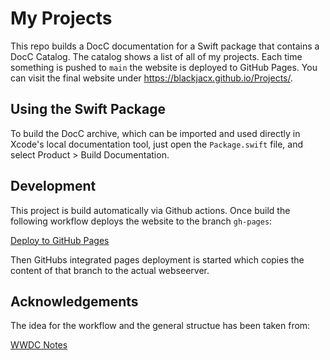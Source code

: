 # My Projects

This repo builds a DocC documentation for a Swift package that contains a DocC Catalog. The catalog shows a list of all of my projects. Each time something is pushed to `main` the website is deployed to GitHub Pages. You can visit the final website under https://blackjacx.github.io/Projects/.

## Using the Swift Package

To build the DocC archive, which can be imported and used directly in Xcode's local documentation tool, just open the `Package.swift` file, and select Product > Build Documentation.

## Development

This project is build automatically via Github actions. Once build the following workflow deploys the website to the branch `gh-pages`:

[Deploy to GitHub Pages](https://github.com/marketplace/actions/deploy-to-github-pages)

Then GitHubs integrated pages deployment is started which copies the content of that branch to the actual webseerver.

## Acknowledgements

The idea for the workflow and the general structue has been taken from:

[WWDC Notes](https://github.com/WWDCNotes/WWDCNotes)